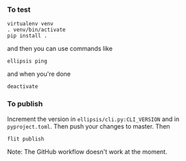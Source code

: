 ### To test
```
virtualenv venv
. venv/bin/activate
pip install .
```
and then you can use commands like
```
ellipsis ping
```
and when you're done
```
deactivate
```


### To publish
Increment the version in `ellipsis/cli.py:CLI_VERSION` and in `pyproject.toml`.  Then push your changes to master. Then
```
flit publish
```
Note: The GitHub workflow doesn't work at the moment.